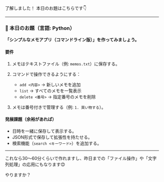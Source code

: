 了解しました！
本日のお題はこちらです👇

---

### 🧩 本日のお題（言語: **Python**）

**「シンプルなメモアプリ（コマンドライン版）」を作ってみましょう。**

#### 要件

1. メモはテキストファイル（例: `memos.txt`）に保存する。
2. コマンドで操作できるようにする：

   * `add <内容>` → 新しいメモを追加
   * `list` → すべてのメモを一覧表示
   * `delete <番号>` → 指定番号のメモを削除
3. メモは番号付きで管理する（例: `1. 買い物する`）。

#### 発展課題（余裕があれば）

* 日時を一緒に保存して表示する。
* JSON形式で保存して拡張性を持たせる。
* 検索機能（`search <キーワード>`）を追加する。

---

これなら30〜60分くらいで作れますし、昨日までの「ファイル操作」や「文字列処理」の応用にもなります😊

やりますか？
